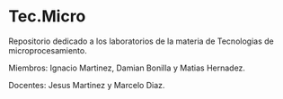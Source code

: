 # Tec.Micro

Repositorio dedicado a los laboratorios de la materia de Tecnologias de microprocesamiento.                                                          

Miembros: Ignacio Martinez, Damian Bonilla y Matias Hernadez.

Docentes: Jesus Martinez y Marcelo Diaz.

